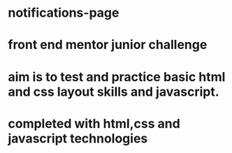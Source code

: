 # notifications-page
# front end mentor junior challenge
# aim is to test and practice basic html and css layout skills and javascript.
# completed with html,css and javascript technologies
